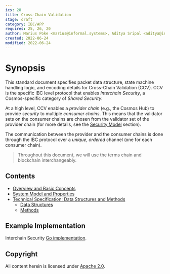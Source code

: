 ```yaml
---
ics: 28
title: Cross-Chain Validation
stage: draft
category: IBC/APP
requires: 25, 26, 20
author: Marius Poke <marius@informal.systems>, Aditya Sripal <aditya@interchain.io>, Jovan Komatovic <jovan.komatovic@epfl.ch>, Cezara Dragoi <cezara.dragoi@inria.fr>, Josef Widder <josef@informal.systems>
created: 2022-06-24
modified: 2022-06-24
---
```


<!-- omit in toc -->
# Synopsis

This standard document specifies packet data structure, state machine handling logic, and encoding details for Cross-Chain Validation (CCV). CCV is the specific IBC level protocol that enables *Interchain Security*, a Cosmos-specific category of *Shared Security*.

At a high level, CCV enables a *provider chain* (e.g., the Cosmos Hub) to provide *security* to multiple *consumer chains*. This means that the validator sets on the consumer chains are chosen from the validator set of the provider chain (for more details, see the [Security Model](./overview_and_basic_concepts.md#security-model) section).

The communication between the provider and the consumer chains is done through the IBC protocol over a *unique*, *ordered* channel (one for each consumer chain). 

> Throughout this document, we will use the terms chain and blockchain interchangeably.

## Contents
- [Overview and Basic Concepts](./overview_and_basic_concepts.md)
- [System Model and Properties](./system_model_and_properties.md)
- [Technical Specification: Data Structures and Methods](./technical_specification.md)
  - [Data Structures](./data_structures.md)
  - [Methods](./methods.md)

<!--
## Backwards Compatibility

(discussion of compatibility or lack thereof with previous standards)


## Forwards Compatibility

-->

## Example Implementation

Interchain Security [Go implementation](https://github.com/cosmos/interchain-security).


<!--
## Other Implementations

(links to or descriptions of other implementations)

## History

(changelog and notable inspirations / references)
-->

## Copyright

All content herein is licensed under [Apache 2.0](https://www.apache.org/licenses/LICENSE-2.0).
